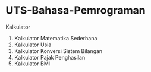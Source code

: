 # UTS-Bahasa-Pemrograman

Kalkulator
1. Kalkulator Matematika Sederhana
2. Kalkulator Usia
3. Kalkulator Konversi Sistem Bilangan
4. Kalkulator Pajak Penghasilan
5. Kalkulator BMI
